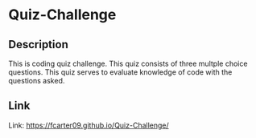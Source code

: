 # Quiz-Challenge

## Description

This is coding quiz challenge. This quiz consists of three multple choice questions.
This quiz serves to evaluate knowledge of code with the questions asked.

## Link
Link: https://fcarter09.github.io/Quiz-Challenge/
